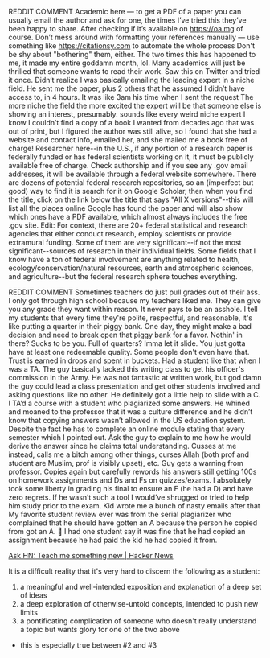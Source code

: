 
REDDIT COMMENT
Academic here — to get a PDF of a paper you can usually email the author and ask for one, the times I’ve tried this they’ve been happy to share. After checking if it’s available on https://oa.mg of course.
Don’t mess around with formatting your references manually — use something like https://citationsy.com to automate the whole process
Don't be shy about "bothering" them, either. The two times this has happened to me, it made my entire goddamn month, lol. Many  academics will just be thrilled that someone wants to read their work. 
Saw this on Twitter and tried it once. Didn’t realize I was basically emailing the leading expert in a niche field. He sent me the paper, plus 2 others that he assumed I didn’t have access to, in 4 hours.
It was like 3am his time when I sent the request
The more niche the field the more excited the expert will be that someone else is showing an interest, presumably.
sounds like every weird niche expert I know
I couldn’t find a copy of a book I wanted from decades ago that was out of print, but I figured the author was still alive, so I found that she had a website and contact info, emailed her, and she mailed me a book free of charge!
Researcher here--in the U.S., if any portion of a research paper is federally funded or has federal scientists working on it, it must be publicly available free of charge. Check authorship and if you see any .gov email addresses, it will be available through a federal website somewhere. There are dozens of potential federal research repositories, so an (imperfect but good) way to find it is search for it on Google Scholar, then when you find the title, click on the link below the title that says "All X versions"--this will list all the places online Google has found the paper and will also show which ones have a PDF available, which almost always includes the free .gov site.
Edit: For context, there are 20+ federal statistical and research agencies that either conduct research, employ scientists or provide extramural funding. Some of them are very significant--if not the most significant--sources of research in their individual fields. Some fields that I know have a ton of federal involvement are anything related to health, ecology/conservation/natural resources, earth and atmospheric sciences, and agriculture--but the federal research sphere touches everything.

REDDIT COMMENT
Sometimes teachers do just pull grades out of their ass.
I only got through high school because my teachers liked me. They can give you any grade they want within reason. It never pays to be an asshole.
I tell my students that every time they're polite, respectful, and reasonable, it's like putting a quarter in their piggy bank. One day, they might make a bad decision and need to break open that piggy bank for a favor.
Nothin' in there? Sucks to be you. Full of quarters? Imma let it slide.
You just gotta have at least one redeemable quality. Some people don't even have that.
Trust is earned in drops and spent in buckets.
Had a student like that when I was a TA. The guy basically lacked this writing class to get his officer's commission in the Army. He was not fantastic at written work, but god damn the guy could lead a class presentation and get other students involved and asking questions like no other. He definitely got a little help to slide with a C.
I TA’d a course with a student who plagiarized some answers. He whined and moaned to the professor that it was a culture difference and he didn’t know that copying answers wasn’t allowed in the US education system. Despite the fact he has to complete an online module stating that every semester which I pointed out. Ask the guy to explain to me how he would derive the answer since he claims total understanding. Cusses at me instead, calls me a bitch among other things, curses Allah (both prof and student are Muslim, prof is visibly upset), etc. 
Guy gets a warning from professor. Copies again but carefully rewords his answers still getting 100s on homework assignments and Ds and Fs on quizzes/exams. 
I absolutely took some liberty in grading his final to ensure an F (he had a D) and have zero regrets. If he wasn’t such a tool I would’ve shrugged or tried to help him study prior to the exam. Kid wrote me a bunch of nasty emails after that
My favorite student review ever was from the serial plagiarizer who complained that he should have gotten an A because the person he copied from got an A. :facepalm:
I had one student say it was fine that he had copied an assignment because he had paid the kid he had copied it from.

[Ask HN: Teach me something new | Hacker News](https://news.ycombinator.com/item?id=31204611)

It is a difficult reality that it's very hard to discern the following as a student:
1. a meaningful and well-intended exposition and explanation of a deep set of ideas
2. a deep exploration of otherwise-untold concepts, intended to push new limits
3. a pontificating complication of someone who doesn't really understand a topic but wants glory for one of the two above
- this is especially true between #2 and #3
